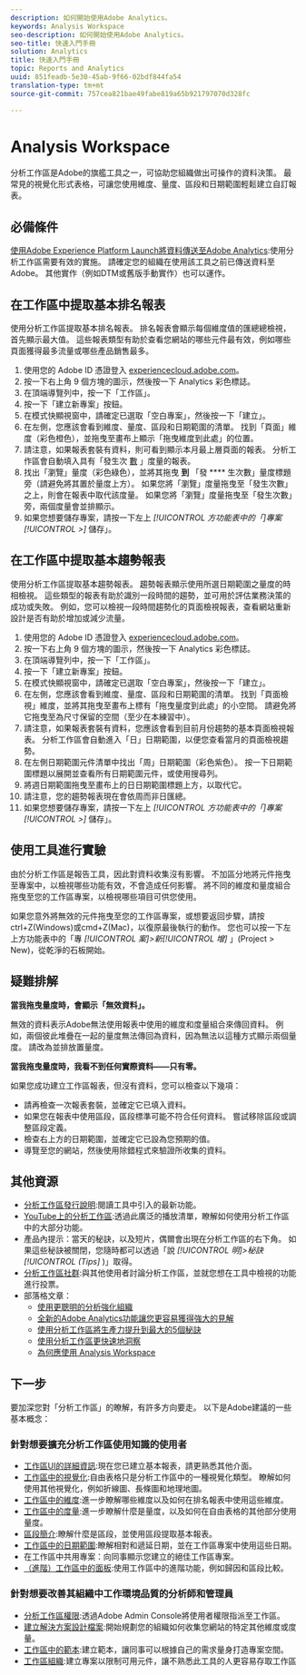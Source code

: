 ```yaml
---
description: 如何開始使用Adobe Analytics。
keywords: Analysis Workspace
seo-description: 如何開始使用Adobe Analytics。
seo-title: 快速入門手冊
solution: Analytics
title: 快速入門手冊
topic: Reports and Analytics
uuid: 851feadb-5e30-45ab-9f66-02bdf844fa54
translation-type: tm+mt
source-git-commit: 757cea821bae49fabe819a65b921797070d328fc

---
```



# Analysis Workspace

分析工作區是Adobe的旗艦工具之一，可協助您組織做出可操作的資料決策。 最常見的視覺化形式表格，可讓您使用維度、量度、區段和日期範圍輕鬆建立自訂報表。

## 必備條件

[使用Adobe Experience Platform Launch將資料傳送至Adobe Analytics](/help/implement/implement-with-launch/validate-publish-prod.md):使用分析工作區需要有效的實施。 請確定您的組織在使用該工具之前已傳送資料至Adobe。 其他實作（例如DTM或舊版手動實作）也可以運作。

## 在工作區中提取基本排名報表

使用分析工作區提取基本排名報表。 排名報表會顯示每個維度值的匯總總檢視，首先顯示最大值。 這些報表類型有助於查看您網站的哪些元件最有效，例如哪些頁面獲得最多流量或哪些產品銷售最多。

1. 使用您的 Adobe ID 憑證登入 [experiencecloud.adobe.com](https://experiencecloud.adobe.com)。
2. 按一下右上角 9 個方塊的圖示，然後按一下 Analytics 彩色標誌。
3. 在頂端導覽列中，按一下「工作區」。
4. 按一下「建立新專案」按鈕。
5. 在模式快顯視窗中，請確定已選取「空白專案」，然後按一下「建立」。
6. 在左側，您應該會看到維度、量度、區段和日期範圍的清單。 找到「頁面」維度（彩色橙色），並拖曳至畫布上顯示「拖曳維度到此處」的位置。
7. 請注意，如果報表套裝有資料，則可看到顯示本月最上層頁面的報表。 分析工作區會自動填入具有「發生次 [數](/help/components/c-variables/c-metrics/metrics-occurrences.md) 」度量的報表。
8. 找出「瀏覽」量度（彩色綠色），並將其拖曳 **到** 「發 **** 生次數」量度標題旁（請避免將其置於量度上方）。 如果您將「瀏覽」度量拖曳至「發生次數」之上，則會在報表中取代該度量。 如果您將「瀏覽」度量拖曳至「發生次數」旁，兩個度量會並排顯示。
9. 如果您想要儲存專案，請按一下左上 *[!UICONTROL 方功能表中的「]專案[!UICONTROL &gt;]* 儲存」。

## 在工作區中提取基本趨勢報表

使用分析工作區提取基本趨勢報表。 趨勢報表顯示使用所選日期範圍之量度的時相檢視。 這些類型的報表有助於識別一段時間的趨勢，並可用於評估業務決策的成功或失敗。 例如，您可以檢視一段時間趨勢化的頁面檢視報表，查看網站重新設計是否有助於增加或減少流量。

1. 使用您的 Adobe ID 憑證登入 [experiencecloud.adobe.com](https://experiencecloud.adobe.com)。
2. 按一下右上角 9 個方塊的圖示，然後按一下 Analytics 彩色標誌。
3. 在頂端導覽列中，按一下「工作區」。
4. 按一下「建立新專案」按鈕。
5. 在模式快顯視窗中，請確定已選取「空白專案」，然後按一下「建立」。
6. 在左側，您應該會看到維度、量度、區段和日期範圍的清單。 找到「頁面檢視」維度，並將其拖曳至畫布上標有「拖曳量度到此處」的小空間。 請避免將它拖曳至為尺寸保留的空間（至少在本練習中）。
7. 請注意，如果報表套裝有資料，您應該會看到目前月份趨勢的基本頁面檢視報表。 分析工作區會自動進入「日」日期範圍，以便您查看當月的頁面檢視趨勢。
8. 在左側日期範圍元件清單中找出「周」日期範圍（彩色紫色）。 按一下日期範圍標題以展開並查看所有日期範圍元件，或使用搜尋列。
9. 將週日期範圍拖曳至畫布上的日日期範圍標題上方，以取代它。
10. 請注意，您的趨勢報表現在會依周而非日匯總。
11. 如果您想要儲存專案，請按一下左上 *[!UICONTROL 方功能表中的「]專案[!UICONTROL &gt;]* 儲存」。

## 使用工具進行實驗

由於分析工作區是報告工具，因此對資料收集沒有影響。 不加區分地將元件拖曳至專案中，以檢視哪些功能有效，不會造成任何影響。 將不同的維度和量度組合拖曳至您的工作區專案，以檢視哪些項目可供您使用。

如果您意外將無效的元件拖曳至您的工作區專案，或想要返回步驟，請按ctrl+Z(Windows)或cmd+Z(Mac)，以復原最後執行的動作。 您也可以按一下左上方功能表中的「專 *[!UICONTROL 案]&gt;新[!UICONTROL 增]* 」(Project &gt; New)，從乾淨的石板開始。

## 疑難排解

**當我拖曳量度時，會顯示「無效資料」。**

無效的資料表示Adobe無法使用報表中使用的維度和度量組合來傳回資料。 例如，兩個彼此堆疊在一起的量度無法傳回為資料，因為無法以這種方式顯示兩個量度。 請改為並排放置量度。

**當我拖曳量度時，我看不到任何實際資料——只有零。**

如果您成功建立工作區報表，但沒有資料，您可以檢查以下幾項：

* 請再檢查一次報表套裝，並確定它已填入資料。
* 如果您在報表中使用區段，區段標準可能不符合任何資料。 嘗試移除區段或調整區段定義。
* 檢查右上方的日期範圍，並確定它已設為您預期的值。
* 導覽至您的網站，然後使用除錯程式來驗證所收集的資料。

## 其他資源

* [分析工作區發行說明](/help/analyze/analysis-workspace/new-features-in-analysis-workspace.md):閱讀工具中引入的最新功能。
* [YouTube上的分析工作區](https://www.youtube.com/playlist?list=PL2tCx83mn7GuNnQdYGOtlyCu0V5mEZ8sS):透過此廣泛的播放清單，瞭解如何使用分析工作區中的大部分功能。
* 產品內提示：當天的秘訣，以及短片，偶爾會出現在分析工作區的右下角。 如果這些秘訣被關閉，您隨時都可以透過「說 *[!UICONTROL 明]&gt;秘訣[!UICONTROL (Tips]* )」取得。
* [分析工作區社群](https://forums.adobe.com/community/experience-cloud/analytics-cloud/analytics/analysis-workspace):與其他使用者討論分析工作區，並就您想在工具中檢視的功能進行投票。
* 部落格文章：
   * [使用更聰明的分析強化組織](https://blogs.adobe.com/digitalmarketing/analytics/adobe-analytics-fall-2016-release-empowering-organizations-smarter-analysis/)
   * [全新的Adobe Analytics功能讓您更容易獲得強大的見解](https://blogs.adobe.com/digitalmarketing/analytics/new-adobe-analytics-capabilities-make-powerful-insights-accessible/)
   * [使用分析工作區將生產力提升到最大的5個秘訣](https://blogs.adobe.com/digitalmarketing/analytics/5-tips-maximize-productivity-analysis-workspace/)
   * [使用分析工作區更快速地洞察](https://blogs.adobe.com/digitalmarketing/analytics/faster-insights-with-the-analysis-workspace/)
   * [為何應使用 Analysis Workspace](https://blogs.adobe.com/digitalmarketing/analytics/why-you-should-be-using-analysis-workspace-in-adobe-analytics/)

## 下一步

要加深您對「分析工作區」的瞭解，有許多方向要走。 以下是Adobe建議的一些基本概念：

### 針對想要擴充分析工作區使用知識的使用者

* [工作區UI的詳細資訊](/help/analyze/analysis-workspace/build-workspace-project/t-freeform-project.md):現在您已建立基本報表，請更熟悉其他介面。
* [工作區中的視覺化](visualizations/freeform-analysis-visualizations.md):自由表格只是分析工作區中的一種視覺化類型。 瞭解如何使用其他視覺化，例如折線圖、長條圖和地理地圖。
* [工作區中的維度](/help/analyze/analysis-workspace/components/dimensions/t-breakdown-fa.md):進一步瞭解哪些維度以及如何在排名報表中使用這些維度。
* [工作區中的度量](/help/analyze/analysis-workspace/components/apply-create-metrics.md):進一步瞭解什麼是量度，以及如何在自由表格的其他部分使用量度。
* [區段簡介](/help/analyze/analysis-workspace/components/t-freeform-project-segment.md):瞭解什麼是區段，並使用區段提取基本報表。
* [工作區中的日期範圍](/help/analyze/analysis-workspace/components/calendar-date-ranges/calendar.md):瞭解相對和遞延日期，並在工作區專案中使用這些日期。
* 在工作區中共用專案：向同事顯示您建立的絕佳工作區專案。
* [（進階）工作區中的面板](c-panels/panels.md):使用工作區中的進階功能，例如歸因和區段比較。

### 針對想要改善其組織中工作環境品質的分析師和管理員

* [分析工作區權限](https://marketing.adobe.com/resources/help/en_US/mcloud/admin_getting_started.html):透過Adobe Admin Console將使用者權限指派至工作區。
* [建立解決方案設計檔案](/help/implement/prepare/solution-design.md):開始規劃您的組織如何收集您網站的特定其他維度或度量。
* [工作區中的範本](/help/analyze/analysis-workspace/build-workspace-project/starter-projects.md):建立範本，讓同事可以根據自己的需求量身打造專案空間。
* [工作區組織](curate-share/curate.md):建立專案以限制可用元件，讓不熟悉此工具的人更容易存取工作區
